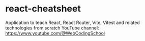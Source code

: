 # react-cheatsheet
Application to teach React, React Router, Vite, Vitest and related technologies from scratch
YouTube channel: https://www.youtube.com/@WebCodingSchool
